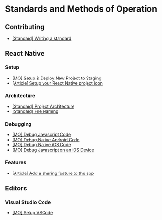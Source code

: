 # Standards and Methods of Operation

## Contributing
- [[Standard] Writing a standard](contributing/standard.s.md)

## React Native

### Setup
- [[MO] Setup & Deploy New Project to Staging](react-native/setup/setup-and-deploy-new-project-to-staging.md) 
- [[Article] Setup your React Native project icon](https://blog.bam.tech/developper-news/change-your-react-native-app-icons-in-a-single-command-line)

### Architecture
- [[Standard] Project Architecture](react-native/architecture/project-architecture.s.md)
- [[Standard] File Naming](react-native/architecture/file-naming.s.md)

### Debugging

- [[MO] Debug Javascript Code](react-native/debugging/debug-javascript.mo.md)
- [[MO] Debug Native Android Code](react-native/debugging/debug-native-android.mo.md)
- [[MO] Debug Native iOS Code](react-native/debugging/debug-native-ios.mo.md)
- [[MO] Debug Javascript on an iOS Device](react-native/debugging/debug-javascript-ios-device.mo.md)

### Features

- [[Article] Add a sharing feature to the app](https://blog.bam.tech/developper-news/sharing-content-with-react-native)

## Editors

### Visual Studio Code

- [[MO] Setup VSCode](editors/vscode/setup-vscode.mo.md)
